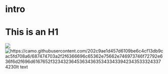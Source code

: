 # intro
This is an H1
=============
![](/path/to/img.jpg)
![https://camo.githubusercontent.com/202c9ae1d457d6109be6c4cf13db9cac5fd708a6/687474703a2f2f6366696c65362e75662e746973746f72792e636f6d2f696d6167652f32343236453634363534334339423435333243374230lt text](/path/to/img.jpg "Optional title")

